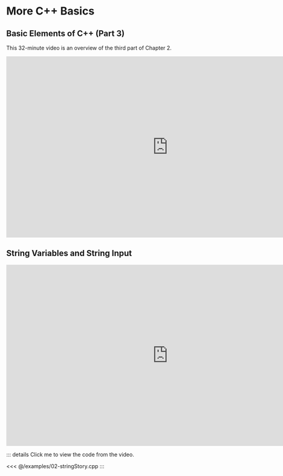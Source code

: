 More C++ Basics
===============

Basic Elements of C++ (Part 3)
------------------------------

This 32-minute video is an overview of the third part of Chapter 2.

<div class="youtube">
<div><iframe width="853" height="480" src="https://www.youtube-nocookie.com/embed/XPnJDC06XMM?rel=0&amp;showinfo=0" frameborder="0" allow="autoplay; encrypted-media" allowfullscreen="allowfullscreen"></iframe></div>
</div>

String Variables and String Input
---------------------------------

<div class="youtube">
<div><iframe width="853" height="480" src="https://www.youtube-nocookie.com/embed/Md3JPZqMaqY?rel=0&amp;showinfo=0" loading="lazy" frameborder="0" allow="accelerometer; autoplay; encrypted-media; gyroscope; picture-in-picture" allowfullscreen="allowfullscreen"></iframe></div>
</div>

::: details Click me to view the code from the video.

<<< @/examples/02-stringStory.cpp
:::